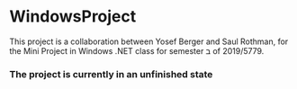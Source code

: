 # WindowsProject

This project is a collaboration between Yosef Berger and Saul Rothman, for the Mini Project in Windows .NET class for semester ב of 2019/5779.

### The project is currently in an unfinished state

